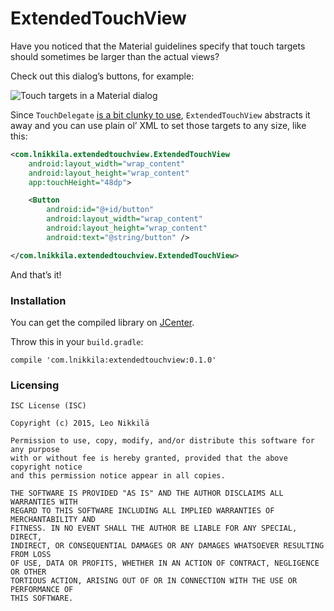 ExtendedTouchView
=================

Have you noticed that the Material guidelines specify that touch targets should
sometimes be larger than the actual views?

Check out this dialog’s buttons, for example:

![Touch targets in a Material dialog](https://i.imgur.com/pmKWxLU.png)

Since `TouchDelegate` [is a bit clunky to use][1], `ExtendedTouchView` abstracts
it away and you can use plain ol’ XML to set those targets to any size, like
this:

```xml
<com.lnikkila.extendedtouchview.ExtendedTouchView
    android:layout_width="wrap_content"
    android:layout_height="wrap_content"
    app:touchHeight="48dp">

    <Button
        android:id="@+id/button"
        android:layout_width="wrap_content"
        android:layout_height="wrap_content"
        android:text="@string/button" />

</com.lnikkila.extendedtouchview.ExtendedTouchView>
```

And that’s it!

### Installation

You can get the compiled library on [JCenter][2].

Throw this in your `build.gradle`:

```
compile 'com.lnikkila:extendedtouchview:0.1.0'
```

### Licensing

```
ISC License (ISC)

Copyright (c) 2015, Leo Nikkilä

Permission to use, copy, modify, and/or distribute this software for any purpose
with or without fee is hereby granted, provided that the above copyright notice
and this permission notice appear in all copies.

THE SOFTWARE IS PROVIDED "AS IS" AND THE AUTHOR DISCLAIMS ALL WARRANTIES WITH
REGARD TO THIS SOFTWARE INCLUDING ALL IMPLIED WARRANTIES OF MERCHANTABILITY AND
FITNESS. IN NO EVENT SHALL THE AUTHOR BE LIABLE FOR ANY SPECIAL, DIRECT,
INDIRECT, OR CONSEQUENTIAL DAMAGES OR ANY DAMAGES WHATSOEVER RESULTING FROM LOSS
OF USE, DATA OR PROFITS, WHETHER IN AN ACTION OF CONTRACT, NEGLIGENCE OR OTHER
TORTIOUS ACTION, ARISING OUT OF OR IN CONNECTION WITH THE USE OR PERFORMANCE OF
THIS SOFTWARE.
```

[1]: https://lnikki.la/articles/android-extended-touch-view/
[2]: https://bintray.com/lnikkila/maven/ExtendedTouchView/view
